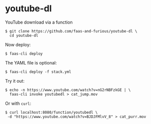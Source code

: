 # youtube-dl
YouTube download via a function

```
$ git clone https://github.com/faas-and-furious/youtube-dl \
  cd youtube-dl
```

Now deploy:

```
$ faas-cli deploy
```

The YAML file is optional:

```
$ faas-cli deploy -f stack.yml
```

Try it out:

```
$ echo -n https://www.youtube.com/watch?v=nG2rNBFzkGE | \
  faas-cli invoke youtubedl > cat_jump.mov
```

Or with `curl`:

```
$ curl localhost:8080/function/youtubedl \
 -d "https://www.youtube.com/watch?v=BJDJFMlvV_8" > cat_purr.mov
```
